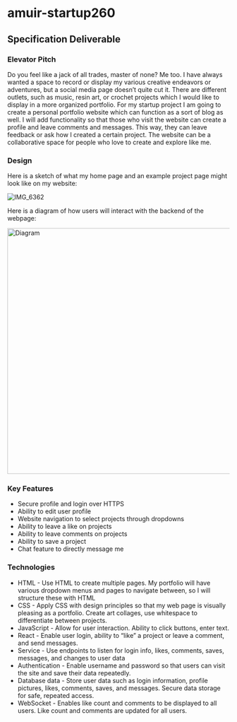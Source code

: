 # amuir-startup260
## Specification Deliverable 
### Elevator Pitch
Do you feel like a jack of all trades, master of none? Me too. I have always wanted a space to record or display my various creative endeavors or adventures, but a social media page doesn’t quite cut it. There are different outlets, such as music, resin art, or crochet projects which I would like to display in a more organized portfolio. For my startup project I am going to create a personal portfolio website which can function as a sort of blog as well. I will add functionality so that those who visit the website can create a profile and leave comments and messages. This way, they can leave feedback or ask how I created a certain project. The website can be a collaborative space for people who love to create and explore like me.
### Design 
Here is a sketch of what my home page and an example project page might look like on my website:

![IMG_6362](https://github.com/user-attachments/assets/5fb41194-fb61-4e21-9c41-7bae62229dce)

Here is a diagram of how users will interact with the backend of the webpage:

<img width="556" alt="Diagram" src="https://github.com/user-attachments/assets/a8704a2b-a033-4bc2-9550-699e4bb49345">

### Key Features 
- Secure profile and login over HTTPS
- Ability to edit user profile
- Website navigation to select projects through dropdowns
- Ability to leave a like on projects
- Ability to leave comments on projects
- Ability to save a project
- Chat feature to directly message me

### Technologies 
- HTML - Use HTML to create multiple pages. My portfolio will have various dropdown menus and pages to navigate between, so I will structure these with HTML
- CSS - Apply CSS with design principles so that my web page is visually pleasing as a portfolio. Create art collages, use whitespace to differentiate between projects.
- JavaScript - Allow for user interaction. Ability to click buttons, enter text.
- React - Enable user login, ability to “like” a project or leave a comment, and send messages.
- Service - Use endpoints to listen for login info, likes, comments, saves, messages, and changes to user data
- Authentication - Enable username and password so that users can visit the site and save their data repeatedly.
- Database data - Store user data such as login information, profile pictures, likes, comments, saves, and messages. Secure data storage for safe, repeated access.
- WebSocket - Enables like count and comments to be displayed to all users. Like count and comments are updated for all users.
